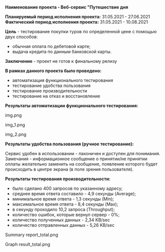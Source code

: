**Наименование проекта - Веб-сервис "Путешествие дня**

**Планируемый период исполнения проекта:** 31.05.2021 - 27.06.2021
**Фактический период исполнения проекта:** 31.05.2021 - 10.08.2021

**Цель** - тестирование покупки туров по определенной цене с помощью двух способов:
- обычная оплата по дебетовой карте;
- выдача кредита по данным банковской карты.

**Заключение** - проект не готов к финальному релизу

**В рамках данного проекта было проведено:**
- автоматизация функционального тестирования
- тестирование удобства пользования
- тестирование производительности
- тестирование на отказ и восстановление

**Результаты автоматизации функционального тестирования:**

img.png

img_1.png

img_2.png

**Результаты удобства пользования (ручное тестирование):**

Сервис удобен в использовании - лаконичен и доступен для понимания.
Замечания - информационное сообщение о принятии/не принятии оплаты желательно заменить на сообщение,
появление которого будет происходить в центре экрана (в поле зрения пользователя).

**Результаты тестирования производительности:**

- было сделано 400 запросов по указанному адресу;
- среднее время ответа составило - 4,9 секунды (Average);
- минимальное время ответа - 1,3 секунды (Min); 
- максимальное время ответа - 8,4 секунды (Max);
- в секунду проходило 10,2 запроса (Throughput);
- количество ошибок, которые вернул сервер - 0%;
- количество полученных данных - 2,34 KB/sec
- количество отправленных данных - 5,26 KB/sec

Summary report_total.png

Graph result_total.png